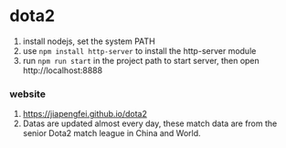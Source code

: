 # dota2

1. install nodejs, set the system PATH
2. use `npm install http-server` to install the http-server module
3. run `npm run start` in the project path to start server, then open http://localhost:8888

### website
1. https://jiapengfei.github.io/dota2
2. Datas are updated almost every day,  these match data are from the senior Dota2 match league in China and World.
